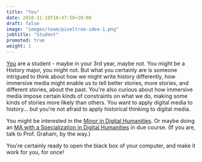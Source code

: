 ```yaml
---
title: "You"
date: 2018-11-19T10:47:58+10:00
draft: false
image: "images/team/pixeltrue-idea-1.png"
jobtitle: "Student"
promoted: true
weight: 1
---
```


[You](you) are a student - maybe in your 3rd year, maybe not. You might be a History major, you might not. But what you certainly are is someone intrigued to think about how we might write history differently, how immersive media might enable us to tell better stories, more stories, and different stories, about the past. You're also curious about how immersive media impose certain kinds of constraints on what we do, making some kinds of stories more likely than others. You want to apply digital media to history... but you're not afraid to apply historical thinking to digital media.

You might be interested in the [Minor in Digital Humanities](https://carleton.ca/dighum/minor-in-digital-humanities/). Or maybe doing an [MA with a Specialization in Digital Humanities](https://carleton.ca/dighum/ma-specialization-in-digital-humanities-2/) in due course. (If you are, talk to Prof. Graham, by the way.)

You're certainly ready to open the black box of your computer, and make it work for you, for once!
